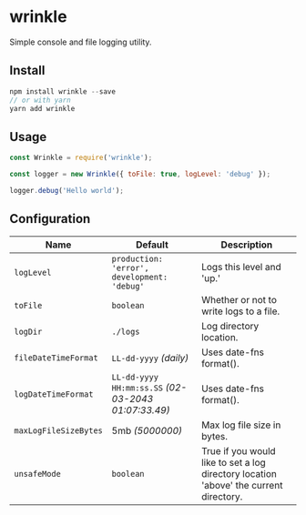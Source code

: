# wrinkle
Simple console and file logging utility.

## Install
```js
npm install wrinkle --save
// or with yarn
yarn add wrinkle
```

## Usage
```js
const Wrinkle = require('wrinkle');

const logger = new Wrinkle({ toFile: true, logLevel: 'debug' });

logger.debug('Hello world');
```

## Configuration
| Name          | Default                     |  Description    |
| ------------- | --------------------------- | --------------- |
| `logLevel`       | `production: 'error', development: 'debug'` | Logs this level and 'up.' |
| `toFile` | `boolean` | Whether or not to write logs to a file. |
| `logDir`      | `./logs` | Log directory location. |
| `fileDateTimeFormat`  | `LL-dd-yyyy` _(daily)_ | Uses date-fns format(). |
| `logDateTimeFormat` | `LL-dd-yyyy HH:mm:ss.SS` _(02-03-2043 01:07:33.49)_ | Uses date-fns format(). |
| `maxLogFileSizeBytes` | 5mb _(5000000)_ | Max log file size in bytes. |
| `unsafeMode` | `boolean` | True if you would like to set a log directory location 'above' the current directory. |
